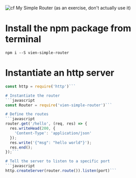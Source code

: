 ![cf](https://i.imgur.com/7v5ASc8.png) My Simple Router (as an exercise, don't actually use it)

# Install the npm package from terminal
```npm i --S vien-simple-router```

# Instantiate an http server
```javascript
const http = require('http')```

# Instantiate the router
```javascript
const Router = require('vien-simple-router')```

# Define the routes
```javascript
router.get('/hello', (req, res) => {
  res.writeHead(200, {
    'Content-Type': 'application/json'
  });
  res.write('{"msg": "hello world"}');
  res.end();
});```

# Tell the server to listen to a specific port
```javascript
http.createServer(router.route()).listen(port)```
